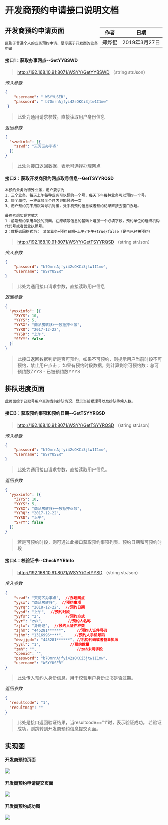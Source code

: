 # 开发商预约申请接口说明文档

<div style="float:right">

|作者|日期|
|----|---|
|郑烨锟|2019年3月27日|

</div>

## 开发商预约申请页面

    区别于普通个人的业务预约申请，是专属于开发商的业务申请

#### 接口1：获取办事网点--GetYYBSWD

> http://192.168.10.91:8071/WSYY/GetYYBSWD （string strJson）

*传入参数*
```json
{ 
    "username": " WSYYUSER", 
    "password": " b7OmrnAjfyi42sOKCi3jtw1I1mw"
 }
```

> 此处为通用请求参数，直接读取用户身份信息

*返回参数*
```json
{
  "szwdinfo": [{
    "szwd": "天河区办事点"
  }]
}
```

> 此处为接口返回数据，表示可选择办理网点

####  接口2：获取开发商预约网点取号信息--GetTSYYRQSD
    
    本预约业务为特殊业务，用户要求为
    1、三个业务，每天上午每种业务可以预约一个号，每天下午每种业务可以预约一个号。
    2、每个单位，一种业务半个月内只能预约一次
    3、用户预约完不用跟叫号机对接，凭手机预约信息或者预约纪录直接去窗口办理。
    
    最终考虑实现方式为
    1：前端预约采用单独的页面，在原填写信息的基础上增加一个必填字段，预约单位的组织机构代码号或者营业执照号。
    2：数据返回格式为： 某某业务+预约日期+上午/下午+true/false（是否已经被预约）

> http://192.168.10.91:8071/WSYY/GetTSYYRQSD （string strJson）

*传入参数*
```json
{
    "password": "b7OmrnAjfyi42sOKCi3jtw1I1mw", 
    "username": "WSYYUSER"
}
```

> 此处为通用接口请求参数，直接读取用户信息

*返回参数*
```json
{
  "yyxxinfo": [{
    "ZYYS": 10,
    "YYYS": 5,
    "YYSX": "商品房转移+一般抵押业务",
    "YYRQ": "2017-12-22",
    "YYSD": "上午",
    "SFYY": false
  }]
}
```
 
> 此接口返回数据判断是否可预约，如果不可预约，则提示用户当前时段不可预约，禁止用户点击；
    如果有预约时段数据，则计算剩余可预约数：总可预约数ZYYS - 已被预约数YYYS

## 排队进度页面
    
    此页面给予已取号用户查询当前排队情况，显示当前受理号以及排队等候人数。

#### 接口3：获取预约事项和预约日期--GetTSYYRQSD

> http://192.168.10.91:8071/WSYY/GetTSYYRQSD （string  strJson）

*传入参数*
```json
{
    "password": "b7OmrnAjfyi42sOKCi3jtw1I1mw", 
    "username": "WSYYUSER"
}
```

> 此处为通用接口请求参数，直接读取用户信息。

*返回参数*
```json
{
  "yyxxinfo": [{
    "ZYYS": 10,
    "YYYS": 5,
    "YYSX": "商品房转移+一般抵押业务",
    "YYRQ": "2017-12-22",
    "YYSD": "上午",
    "SFYY": false
  }]
}
```

> 若是可预约时段，则可通过此接口获取预约事项列表、预约日期和可预约时段

#### 接口4：校验证书--CheckYYRInfo
> http://192.168.10.91:8071/WSYY/GetYYSD （string  strJson）

*传入参数*
```json
{ 
    "szwd": "天河区办事点",  //办理网点
    "yysx": "商品房转移",  //预约事项
    "yyrq": "2018-12-22",  //预约日期
    "yysd": "上午",  //预约时段
    "yyfs": "2",           //预约方式
    "yyr": "zyk",           //预约人名称
    "zjlx": "身份证",  //预约人证件种类
    "zjhm": "445281******",     //预约人证件号码
    "sjhm": "1316996****",     //预约人手机号码
    "dwzjjgdm": "445281******", //机构代码或者营业执照
    "yysl": "1",             //预约数量
    "zmh": "",                  //zmh未明字段
    "openid": "",
    "password": "b7OmrnAjfyi42sOKCi3jtw1I1mw", 
    "username": "WSYYUSER"
}
```

> 此处传入预约人身份信息，用于校验用户身份证书是否过期。

*返回参数*
```json
{
  "resultcode": "1",
  "resultmsg": ""
}
```

> 此处是接口返回验证结果，当resultcode=="1"时，表示验证成功。
    若验证成功，则跳转到开发商预约信息提交页面。

## 实现图

#### 开发商预约页面

![](../images/开发商预约申请页面.png)

#### 开发商预约申请提交页面

![](../images/开发商预约申请提交页面.png)

#### 开发商预约成功图

![](../images/开发商预约成功图.png)


